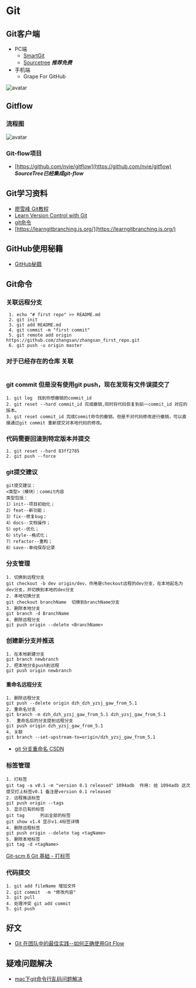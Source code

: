 # Git


## Git客户端
- PC端
  - [SmartGit](https://www.syntevo.com/smartgit/) 
  - [Sourcetree](https://cn.atlassian.com/software/sourcetree)   ***推荐免费***
- 手机端 
  - Grape For GitHub


![avatar](https://github.com/sanwancoder/it_study_lib/blob/master/images/GrapeForGitHub.png?raw=true)



## Gitflow

### 流程图

![avatar](https://github.com/sanwancoder/it_study_lib/blob/master/images/git-flow-nvie.png?raw=true)


### Git-flow项目

- [https://github.com/nvie/gitflow](https://github.com/nvie/gitflow) ***SourceTree已经集成git-flow***


## Git学习资料

- [廖雪峰 Git教程](https://www.liaoxuefeng.com/wiki/896043488029600)
- [Learn Version Control with Git](https://www.git-tower.com/learn/git/ebook/cn/command-line/introduction#start)
- [git命令](https://git-scm.com/docs)
- [https://learngitbranching.js.org/](https://learngitbranching.js.org/)

## GitHub使用秘籍
  - [GitHub秘籍](https://github.com/tiimgreen/github-cheat-sheet/blob/master/README.zh-cn.md) 




## Git命令

### 关联远程分支
```
 1. echo "# first repo" >> README.md
 2. git init
 3. git add README.md
 4. git commit -m "first commit"
 5. git remote add origin https://github.com/zhangsan/zhangsan_first_repo.git
 6. git push -u origin master
```
### 对于已经存在的仓库 关联
```

```

### git commit 但是没有使用git push，现在发现有文件误提交了
```
1. git log  找到你想撤销的commit_id
2. git reset --hard commit_id 完成撤销,同时将代码恢复到前一commit_id 对应的版本。
3. git reset commit_id 完成Commit命令的撤销，但是不对代码修改进行撤销，可以直接通过git commit 重新提交对本地代码的修改。
```

### 代码需要回滚到特定版本并提交
```
1. git reset --hard 83ff2785
2. git push --force
```

###  git提交建议 
```
git提交建议：
<类型>（模块）：commit内容
类型包括：
1）init--项目初始化；
2）feat--新功能；
3）fix--修复bug；
4）docs--文档操作；
5）opt--优化；
6）style--格式化；
7）refactor--重构；
8）save--单纯保存记录
```

### 分支管理
```
1. 切换到远程分支
git checkout -b dev origin/dev，作用是checkout远程的dev分支，在本地起名为dev分支，并切换到本地的dev分支
2. 本地切换分支
git checkout branchName  切换到branchName分支
3. 删除本地分支
git branch -d BranchName
4. 删除远程分支
git push origin --delete <BranchName>
```

### 创建新分支并推送
```
1. 在本地新建分支
git branch newbranch
2. 把本地分支push到远程
git push origin newbranch
```

#### 重命名远程分支
```
1. 删除远程分支
git push --delete origin dzh_dzh_yzsj_gaw_from_5.1
2. 重命名分支
git branch -m dzh_dzh_yzsj_gaw_from_5.1 dzh_yzsj_gaw_from_5.1
3.  重命名后的分支提到远程分支
git push origin dzh_yzsj_gaw_from_5.1
4. 关联
git branch --set-upstream-to=origin/dzh_yzsj_gaw_from_5.1
```
- [git 分支重命名  CSDN](https://blog.csdn.net/weixin_39800144/article/details/81634106)

### 标签管理
```
1. 打标签
git tag -a v0.1 -m "version 0.1 released" 1094adb  作用: 给 1094adb 这次提交打上标签v0.1 备注是version 0.1 released
2. 远程推送标签
git push origin --tags
3. 显示已有的标签
git tag      列出全部的标签
git show v1.4 显示v1.4标签详情
4. 删除远程标签
git push origin --delete tag <tagName>
5. 删除本地标签
git tag -d <tagName>

```
[Git-scm 6 Git 基础 - 打标签](https://git-scm.com/book/zh/v1/Git-%E5%9F%BA%E7%A1%80-%E6%89%93%E6%A0%87%E7%AD%BE)


### 代码提交
```
1. git add fileName 增加文件
2. git commit  -m "修改内容"
3. git pull 
4. 处理冲突 git add commit 
5. git push
```

## 好文
- [Git 在团队中的最佳实践--如何正确使用Git Flow](https://www.cnblogs.com/wish123/p/9785101.html)

## 疑难问题解决
  - [mac下git命令行乱码问题解决](https://blog.csdn.net/happycodefly/article/details/88385140)
  

  
